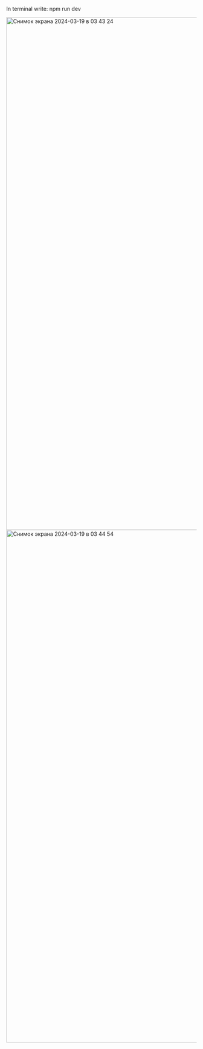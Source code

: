 In terminal write: npm run dev

<img width="1352" alt="Снимок экрана 2024-03-19 в 03 43 24" src="https://github.com/akbotazhaksylyk/Blog/assets/138726392/894cf30e-a8de-4215-9b77-c27f51798384"><img width="1352" alt="Снимок экрана 2024-03-19 в 03 44 54" src="https://github.com/akbotazhaksylyk/Blog/assets/138726392/9be736b1-6b6c-4fb5-bf26-b4ab0ddff3c5">
